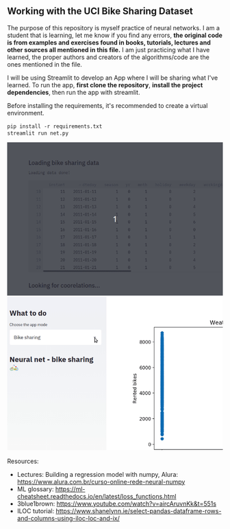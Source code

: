
## Working with the UCI Bike Sharing Dataset

The purpose of this repository is myself practice of neural networks. I am a student that is learning, let me know if you find any errors, **the original code is from examples and exercises found in books, tutorials, lectures and other sources all mentioned in this file.** I am just practicing what I have learned, the proper authors and creators of the algorithms/code are the ones mentioned in the file.

I will be using Streamlit to develop an App where I will be sharing what I've learned. To run the app, **first clone the repository**, **install the project dependencies**, then run the app with streamlit.

Before installing the requirements, it's recommended to create a virtual environment.

```
pip install -r requirements.txt
streamlit run net.py
```
![demo - 1](images/gif01.gif)
![demo - 2](images/gif02.gif)

Resources:
* Lectures: Building a regression model with numpy, Alura: https://www.alura.com.br/curso-online-rede-neural-numpy
* ML glossary: https://ml-cheatsheet.readthedocs.io/en/latest/loss_functions.html
* 3blue1brown: https://www.youtube.com/watch?v=aircAruvnKk&t=551s
* ILOC tutorial: https://www.shanelynn.ie/select-pandas-dataframe-rows-and-columns-using-iloc-loc-and-ix/
